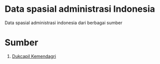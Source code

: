 # Data spasial administrasi Indonesia
Data spasial administrasi indonesia dari berbagai sumber

# Sumber
1. [Dukcapil Kemendagri](http://gis.dukcapil.kemendagri.go.id:6080/arcgis/rest/services/)
